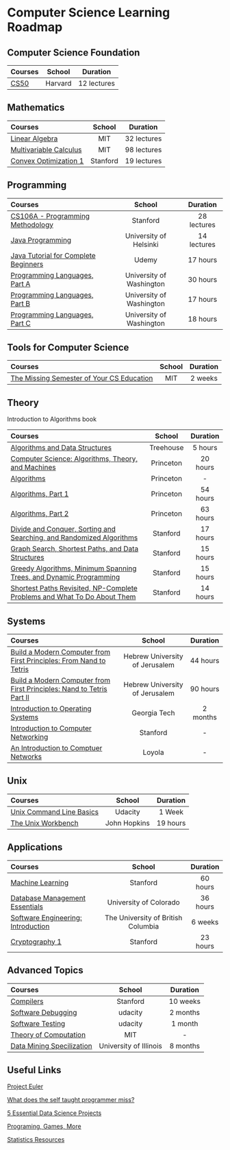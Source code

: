 # Computer Science Learning Roadmap  

## Computer Science Foundation

Courses | School | Duration 
:-- | :--: | :--: 
[CS50](https://cs50.harvard.edu/x/2021/) | Harvard | 12 lectures

## Mathematics 

Courses | School | Duration 
:-- | :--: | :--: 
[Linear Algebra](https://ocw.mit.edu/courses/mathematics/18-06sc-linear-algebra-fall-2011/) | MIT | 32 lectures
[Multivariable Calculus](https://ocw.mit.edu/courses/mathematics/18-02sc-multivariable-calculus-fall-2010/index.htm) | MIT | 98 lectures
[Convex Optimization 1](https://see.stanford.edu/Course/EE364A) | Stanford | 19 lectures


## Programming 

Courses | School | Duration 
:-- | :--: | :--: 
[CS106A - Programming Methodology](https://see.stanford.edu/Course/CS106A) | Stanford | 28 lectures
[Java Programming](https://java-programming.mooc.fi/part-8) | University of Helsinki  | 14 lectures
[Java Tutorial for Complete Beginners](https://www.udemy.com/course/java-tutorial/) | Udemy | 17 hours
[Programming Languages, Part A](https://www.coursera.org/learn/programming-languages) | University of Washington | 30 hours
[Programming Languages, Part B](https://www.coursera.org/learn/programming-languages-part-b) | University of Washington | 17 hours
[Programming Languages, Part C](https://www.coursera.org/learn/programming-languages-part-c) | University of Washington | 18 hours

## Tools for Computer Science

Courses | School | Duration 
:-- | :--: | :--: 
[The Missing Semester of Your CS Education](https://missing.csail.mit.edu/) | MIT | 2 weeks

## Theory 

Introduction to Algorithms book

Courses | School | Duration 
:-- | :--: | :--: 
[Algorithms and Data Structures](https://www.youtube.com/watch?v=8hly31xKli0) | Treehouse | 5 hours 
[Computer Science: Algorithms, Theory, and Machines](https://www.coursera.org/learn/cs-algorithms-theory-machines?ranMID=40328&ranEAID=PtFMiHYfEVk&ranSiteID=PtFMiHYfEVk-UC1i22uhFvRTq0OkS8gDHw&siteID=PtFMiHYfEVk-UC1i22uhFvRTq0OkS8gDHw&utm_content=10&utm_medium=partners&utm_source=linkshare&utm_campaign=PtFMiHYfEVk) | Princeton | 20 hours
[Algorithms](https://algs4.cs.princeton.edu/home/) | Princeton |  -
[Algorithms, Part 1](https://www.coursera.org/learn/algorithms-part1?ranMID=40328&ranEAID=PtFMiHYfEVk&ranSiteID=PtFMiHYfEVk-agOCndO_XKwn0Th8gl.XPg&siteID=PtFMiHYfEVk-agOCndO_XKwn0Th8gl.XPg&utm_content=10&utm_medium=partners&utm_source=linkshare&utm_campaign=PtFMiHYfEVk) | Princeton | 54 hours
[Algorithms, Part 2](https://www.coursera.org/learn/algorithms-part2?ranMID=40328&ranEAID=PtFMiHYfEVk&ranSiteID=PtFMiHYfEVk-R5OANMv3xHEyHVUH0N0LOQ&siteID=PtFMiHYfEVk-R5OANMv3xHEyHVUH0N0LOQ&utm_content=10&utm_medium=partners&utm_source=linkshare&utm_campaign=PtFMiHYfEVk) | Princeton | 63 hours 
[Divide and Conquer, Sorting and Searching, and Randomized Algorithms](https://www.coursera.org/learn/algorithms-divide-conquer?specialization=algorithms) | Stanford | 17 hours
[Graph Search, Shortest Paths, and Data Structures](https://www.coursera.org/learn/algorithms-graphs-data-structures?specialization=algorithms) | Stanford | 15 hours
[Greedy Algorithms, Minimum Spanning Trees, and Dynamic Programming](https://www.coursera.org/learn/algorithms-greedy?specialization=algorithms) | Stanford | 15 hours
[Shortest Paths Revisited, NP-Complete Problems and What To Do About Them](https://www.coursera.org/learn/algorithms-npcomplete?specialization=algorithms) | Stanford | 14 hours


## Systems 

Courses | School | Duration 
:-- | :--: | :--:
[Build a Modern Computer from First Principles: From Nand to Tetris](https://www.coursera.org/learn/build-a-computer) | Hebrew University of Jerusalem | 44 hours
[Build a Modern Computer from First Principles: Nand to Tetris Part II](https://www.coursera.org/learn/nand2tetris2?ranMID=40328&ranEAID=PtFMiHYfEVk&ranSiteID=PtFMiHYfEVk-md4phCcnoGwxHLO1x5gQvw&siteID=PtFMiHYfEVk-md4phCcnoGwxHLO1x5gQvw&utm_content=10&utm_medium=partners&utm_source=linkshare&utm_campaign=PtFMiHYfEVk) | Hebrew University of Jerusalem | 90 hours 
[Introduction to Operating Systems](https://www.udacity.com/course/introduction-to-operating-systems--ud923?irclickid=3Vg33vRd5xyLRkFwUx0Mo3cXUkES74XBRwK1xU0&irgwc=1&utm_source=affiliate&utm_medium=&aff=1459666&utm_term=&utm_campaign=__&utm_content=&adid=786224) | Georgia Tech | 2 months
[Introduction to Computer Networking](https://www.youtube.com/playlist?list=PLEAYkSg4uSQ2dr0XO_Nwa5OcdEcaaELSG) | Stanford | -
[An Introduction to Comptuer Networks](http://intronetworks.cs.luc.edu/) | Loyola | -

## Unix

Courses | School | Duration 
:-- | :--: | :--:
[Unix Command Line Basics](https://www.udacity.com/course/linux-command-line-basics--ud595?irclickid=3Vg33vRd5xyLRkFwUx0Mo3cXUkES7-QhRwK1xU0&irgwc=1&utm_source=affiliate&utm_medium=&aff=1459666&utm_term=&utm_campaign=__&utm_content=&adid=786224) | Udacity | 1 Week
[The Unix Workbench](https://www.coursera.org/learn/unix?ranMID=40328&ranEAID=PtFMiHYfEVk&ranSiteID=PtFMiHYfEVk-0lOhCJhhurcfDbTtq7FZEQ&siteID=PtFMiHYfEVk-0lOhCJhhurcfDbTtq7FZEQ&utm_content=10&utm_medium=partners&utm_source=linkshare&utm_campaign=PtFMiHYfEVk) | John Hopkins | 19 hours

## Applications 

Courses | School | Duration 
:-- | :--: | :--:
[Machine Learning](https://www.coursera.org/learn/machine-learning?ranMID=40328&ranEAID=PtFMiHYfEVk&ranSiteID=PtFMiHYfEVk-Tr9MHoJNLweo.ZSKKXFr1A&siteID=PtFMiHYfEVk-Tr9MHoJNLweo.ZSKKXFr1A&utm_content=10&utm_medium=partners&utm_source=linkshare&utm_campaign=PtFMiHYfEVk) | Stanford | 60 hours 
[Database Management Essentials](https://www.coursera.org/learn/database-management) | University of Colorado | 36 hours
[Software Engineering: Introduction](https://www.edx.org/course/software-engineering-introduction) | The University of British Columbia | 6 weeks 
[Cryptography 1](https://www.coursera.org/learn/crypto?ranMID=40328&ranEAID=PtFMiHYfEVk&ranSiteID=PtFMiHYfEVk-jvXG8a1tk37PvhCKoHbROA&siteID=PtFMiHYfEVk-jvXG8a1tk37PvhCKoHbROA&utm_content=10&utm_medium=partners&utm_source=linkshare&utm_campaign=PtFMiHYfEVk) | Stanford | 23 hours


## Advanced Topics 

Courses | School | Duration 
:-- | :--: | :--:
[Compilers](https://www.edx.org/course/compilers) | Stanford | 10 weeks 
[Software Debugging](https://www.udacity.com/course/software-debugging--cs259) | udacity | 2 months
[Software Testing](https://www.udacity.com/course/software-testing--cs258) | udacity | 1 month
[Theory of Computation](http://aduni.org/courses/theory/index.php?view=cw) | MIT | -
[Data Mining Specilization](https://www.coursera.org/specializations/data-mining) | University of Illinois | 8 months 


## Useful Links

[Project Euler](https://projecteuler.net/)

[What does the self taught programmer miss?](https://medium.com/young-coder/what-does-the-self-taught-programmer-miss-cecce2f71b27)

[5 Essential Data Science Projects](https://www.youtube.com/watch?v=BBDiadC8BvE)

[Programing, Games, More](https://www.youtube.com/c/KGMIT/featured)

[Statistics Resources](https://online.stat.psu.edu/statprogram/graduate-programs)

